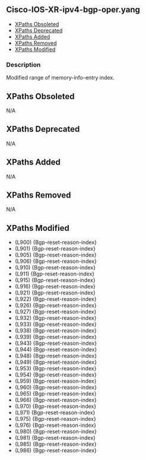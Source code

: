 ## Cisco-IOS-XR-ipv4-bgp-oper.yang

- [XPaths Obsoleted](#xpaths-obsoleted)
- [XPaths Deprecated](#xpaths-deprecated)
- [XPaths Added](#xpaths-added)
- [XPaths Removed](#xpaths-removed)
- [XPaths Modified](#xpaths-modified)

### Description

Modified range of memory-info-entry index.

## XPaths Obsoleted

N/A

## XPaths Deprecated

N/A

## XPaths Added

N/A

## XPaths Removed

N/A

## XPaths Modified

- (L900)	{Bgp-reset-reason-index}
- (L901)	{Bgp-reset-reason-index}
- (L905)	{Bgp-reset-reason-index}
- (L906)	{Bgp-reset-reason-index}
- (L910)	{Bgp-reset-reason-index}
- (L911)	{Bgp-reset-reason-index}
- (L915)	{Bgp-reset-reason-index}
- (L916)	{Bgp-reset-reason-index}
- (L921)	{Bgp-reset-reason-index}
- (L922)	{Bgp-reset-reason-index}
- (L926)	{Bgp-reset-reason-index}
- (L927)	{Bgp-reset-reason-index}
- (L932)	{Bgp-reset-reason-index}
- (L933)	{Bgp-reset-reason-index}
- (L938)	{Bgp-reset-reason-index}
- (L939)	{Bgp-reset-reason-index}
- (L943)	{Bgp-reset-reason-index}
- (L944)	{Bgp-reset-reason-index}
- (L948)	{Bgp-reset-reason-index}
- (L949)	{Bgp-reset-reason-index}
- (L953)	{Bgp-reset-reason-index}
- (L954)	{Bgp-reset-reason-index}
- (L959)	{Bgp-reset-reason-index}
- (L960)	{Bgp-reset-reason-index}
- (L965)	{Bgp-reset-reason-index}
- (L966)	{Bgp-reset-reason-index}
- (L970)	{Bgp-reset-reason-index}
- (L971)	{Bgp-reset-reason-index}
- (L975)	{Bgp-reset-reason-index}
- (L976)	{Bgp-reset-reason-index}
- (L980)	{Bgp-reset-reason-index}
- (L981)	{Bgp-reset-reason-index}
- (L985)	{Bgp-reset-reason-index}
- (L986)	{Bgp-reset-reason-index}

